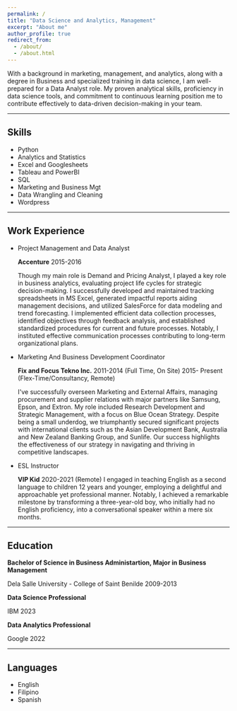 ```yaml
---
permalink: /
title: "Data Science and Analytics, Management"
excerpt: "About me"
author_profile: true
redirect_from: 
  - /about/
  - /about.html
---
```


With a background in marketing, management, and analytics, along with a degree in Business and specialized training in data science, I am well-prepared for a Data Analyst role. My proven analytical skills, proficiency in data science tools, and commitment to continuous learning position me to contribute effectively to data-driven decision-making in your team.

------


Skills
------
* Python 
* Analytics and Statistics
* Excel and Googlesheets 
* Tableau and PowerBI
* SQL 
* Marketing and Business Mgt
* Data Wrangling and Cleaning 
* Wordpress

------


Work Experience
------
* Project Management and Data Analyst
  
  **Accenture**   2015-2016

  Though my main role is Demand and Pricing Analyst, I played a key role in business analytics, evaluating project life cycles for strategic decision-making. I successfully developed and maintained tracking spreadsheets in MS Excel, generated impactful reports aiding management decisions, and utilized SalesForce for data modeling and trend forecasting. I implemented efficient data collection processes, identified objectives through feedback analysis, and established standardized procedures for current and future processes. Notably, I instituted effective communication processes contributing to long-term organizational plans.


* Marketing And Business Development Coordinator
  
  **Fix and Focus Tekno Inc.**   2011-2014 (Full Time, On Site) 2015- Present (Flex-Time/Consultancy, Remote)

  I've successfully overseen Marketing and External Affairs, managing procurement and supplier relations with major partners like Samsung, Epson, and Extron. My role included Research Development and Strategic Management, with a focus on Blue Ocean Strategy. Despite being a small underdog, we triumphantly secured significant projects with international clients such as the Asian Development Bank, Australia and New Zealand Banking Group, and Sunlife. Our success highlights the effectiveness of our strategy in navigating and thriving in competitive landscapes.


* ESL Instructor
  
  **VIP Kid**   2020-2021 (Remote)
  I engaged in teaching English as a second language to children 12 years and younger, employing a delightful and approachable yet professional manner. Notably, I achieved a remarkable milestone by transforming a three-year-old boy, who initially had no English proficiency, into a conversational speaker within a mere six months.

------



Education
------
**Bachelor of Science in Business Administartion, Major in Business Management**

Dela Salle University - College of Saint Benilde  2009-2013

**Data Science Professional**

IBM  2023

**Data Analytics Professional**

Google  2022


------


Languages
------
* English
* Filipino
* Spanish

